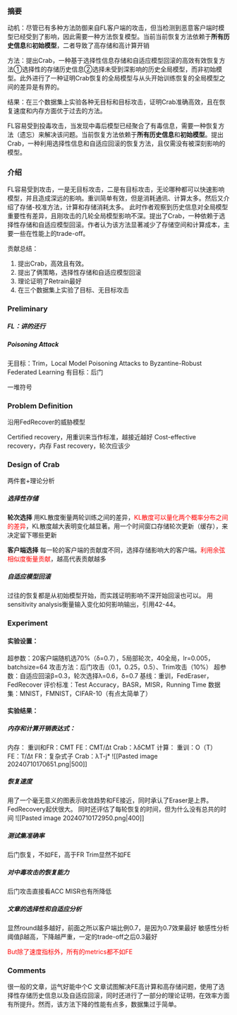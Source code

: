 ### 摘要
动机：尽管已有多种方法防御来自FL客户端的攻击，但当检测到恶意客户端时模型已经受到了影响，因此需要一种方法恢复模型。当前当前恢复方法依赖于**所有历史信息**和**初始模型**，二者导致了高存储和高计算开销

方法：提出Crab，一种基于选择性信息存储和自适应模型回滚的高效有效恢复方法①选择性的存储历史信息②选择未受到深影响的历史全局模型，而非初始模型。此外进行了一种证明Crab恢复的全局模型与从头开始训练恢复的全局模型之间的差异是有界的。

结果：在三个数据集上实验各种无目标和目标攻击，证明Crab准确高效，且在恢复速度和内存方面优于过去的方法。

FL容易受到投毒攻击，当发现中毒后模型已经聚合了有毒信息，需要一种恢复方法（遗忘）来解决该问题。当前恢复方法依赖于**所有历史信息**和**初始模型**。提出Crab，一种利用选择性信息和自适应回滚的恢复方法，且仅需没有被深刻影响的模型。

### 介绍
FL容易受到攻击，一是无目标攻击，二是有目标攻击，无论哪种都可以快速影响模型，并且造成深远的影响。重训简单有效，但是消耗通讯、计算太多。然后又介绍了存储-校准方法，计算和存储消耗太多。
此时作者观察到历史信息对全局模型重要性有差异，且刚攻击的几轮全局模型影响不深。提出了Crab，一种依赖于选择性存储和自适应模型回滚。作者认为该方法显著减少了存储空间和计算成本，主要一些在性能上的trade-off。

贡献总结：
1. 提出Crab，高效且有效。
2. 提出了俩策略，选择性存储和自适应模型回滚
3. 理论证明了Retrain最好
4. 在三个数据集上实验了目标、无目标攻击

### Preliminary 
##### FL：讲的还行
##### Poisoning Attack
无目标：Trim，Local Model Poisoning Attacks to Byzantine-Robust Federated Learning
有目标：后门

一堆符号

### Problem Definition
沿用FedRecover的威胁模型

Certified recovery，用重训来当作标准，越接近越好
Cost-effective recovery，内存
Fast recovery，轮次应该少

### Design of Crab
两件套+理论分析

##### 选择性存储
**轮次选择**
用KL散度衡量两轮训练之间的差异，<font color="#ff0000">KL散度可以量化两个概率分布之间的差异</font>，KL散度越大表明变化越显著。用一个时间窗口存储轮次更新（缓存），来决定留下哪些更新

**客户端选择**
每一轮的客户端的贡献度不同，选择存储影响大的客户端。<font color="#ff0000">利用余弦相似度衡量贡献</font>，越高代表贡献越多

##### 自适应模型回滚
过往的恢复都是从初始模型开始，而实践证明影响不深开始回滚也可以。
用sensitivity analysis衡量输入变化如何影响输出，引用42-44。


### Experiment

#### 实验设置：
超参数：20客户端随机选70%（δ=0.7），5局部轮次，40全局，lr=0.005，batchsize=64
攻击方法：后门攻击（0.1，0.25，0.5）、Trim攻击（10%）
超参数：自适应回滚β=0.3，轮次选择λ=0.6，δ=0.7
基线：重训，FedEraser，FedRecover
评价标准：Test Accuracy，BASR，MISR，Running Time
数据集：MNIST，FMNIST，CIFAR-10（有点太简单了）
#### 实验结果：
##### 内存和计算开销表达式：
内存：
	重训和FR：CMT
	FE：CMT/Δt
	Crab：λδCMT
计算：
	重训：O（T）
	FE：T/Δt
	FR：复杂式子
	Crab：λT-j*
![[Pasted image 20240710170651.png|500]]

##### 恢复速度
用了一个毫无意义的图表示收敛趋势和FE接近，同时承认了Eraser是上界。
FedRecovery起伏很大。
同时还评估了每轮恢复的时间，但为什么没有总共的时间
![[Pasted image 20240710172950.png|400]]

##### 测试集准确率
后门恢复，不如FE，高于FR
Trim显然不如FE

##### 对中毒攻击的恢复能力
后门攻击直接看ACC
MISR也有所降低

##### 文章的选择性和自适应分析
显然round越多越好，前面之所以客户端比例0.7，是因为0.7效果最好
敏感性分析阈值β越高，下降越严重，一定的trade-off之后0.3最好

<font color="#ff0000">But除了速度指标外，所有的metrics都不如FE</font>

### Comments
很一般的文章，运气好能中个C
文章试图解决FE高计算和高存储问题，使用了选择性存储历史信息以及自适应回滚，同时还进行了一部分的理论证明，在效率方面有所提升。然而，该方法下降的性能有点多，数据集过于简单。


